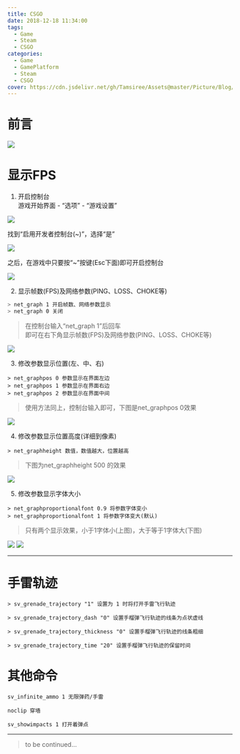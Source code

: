 ```yaml
---
title: CSGO
date: 2018-12-18 11:34:00
tags:
  - Game
  - Steam
  - CSGO
categories:
  - Game
  - GamePlatform
  - Steam
  - CSGO
cover: https://cdn.jsdelivr.net/gh/Tamsiree/Assets@master/Picture/Blog/Cover/thumb-350-570417.jpg
---
```

# 前言
![](https://cdn.jsdelivr.net/gh/Tamsiree/Assets@master/Picture/Blog/Cover/thumb-1920-587592.png)


# 显示FPS
1. 开启控制台  
游戏开始界面 - “选项” - “游戏设置”

![](https://cdn.jsdelivr.net/gh/Tamsiree/Assets@master/Picture/Blog/Post/340_170121135501_1_lit.png)

找到“启用开发者控制台(\~)”，选择“是”

![](https://cdn.jsdelivr.net/gh/Tamsiree/Assets@master/Picture/Blog/Post/340_170121135518_1_lit.png)

之后，在游戏中只要按“\~”按键(Esc下面)即可开启控制台

![](https://cdn.jsdelivr.net/gh/Tamsiree/Assets@master/Picture/Blog/Post/340_170121135532_1_lit.png)

2. 显示帧数(FPS)及网络参数(PING、LOSS、CHOKE等)  
```bash
> net_graph 1 开启帧数、网络参数显示  
> net_graph 0 关闭  
```

> 在控制台输入“net_graph 1”后回车  
> 即可在右下角显示帧数(FPS)及网络参数(PING、LOSS、CHOKE等)

![](https://cdn.jsdelivr.net/gh/Tamsiree/Assets@master/Picture/Blog/Post/340_170121135619_1_lit.png)

3. 修改参数显示位置(左、中、右)  
```
> net_graphpos 0 参数显示在界面左边  
> net_graphpos 1 参数显示在界面右边  
> net_graphpos 2 参数显示在界面中间  
```

> 使用方法同上，控制台输入即可，下图是net_graphpos 0效果  

![](https://cdn.jsdelivr.net/gh/Tamsiree/Assets@master/Picture/Blog/Post/340_170121135640_1_lit.png)

4. 修改参数显示位置高度(详细到像素)  
```
> net_graphheight 数值，数值越大，位置越高  
```

> 下图为net_graphheight 500 的效果

![](https://cdn.jsdelivr.net/gh/Tamsiree/Assets@master/Picture/Blog/Post/340_170121135717_1_lit.png)

5. 修改参数显示字体大小  
```
> net_graphproportionalfont 0.9 将参数字体变小  
> net_graphproportionalfont 1 将参数字体变大(默认)  
```

> 只有两个显示效果，小于1字体小(上图)，大于等于1字体大(下图)

![](https://cdn.jsdelivr.net/gh/Tamsiree/Assets@master/Picture/Blog/Post/340_170121135805_1_lit.png)
![](https://cdn.jsdelivr.net/gh/Tamsiree/Assets@master/Picture/Blog/Post/340_170121135805_2_lit.png)

---

# 手雷轨迹


```
> sv_grenade_trajectory "1" 设置为 1 时将打开手雷飞行轨迹

> sv_grenade_trajectory_dash "0" 设置手榴弹飞行轨迹的线条为点状虚线

> sv_grenade_trajectory_thickness "0" 设置手榴弹飞行轨迹的线条粗细

> sv_grenade_trajectory_time "20" 设置手榴弹飞行轨迹的保留时间
```

# 其他命令

```
sv_infinite_ammo 1 无限弹药/手雷
```

```
noclip 穿墙
```

```
sv_showimpacts 1 打开着弹点
```

---
> to be continued...